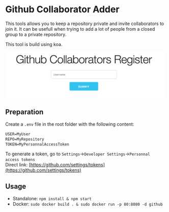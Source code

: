 # Github Collaborator Adder
This tools allows you to keep a repository private and invite collaborators to join it. 
It can be usefull when trying to add a lot of people from a closed group to a private repository.

This tool is build using koa.

<p align="center">
  <kbd>
    <img src="/screenshot.png" alt="alt text" width="500">
  </kbd>
 </p>

## Preparation
Create a `.env` file in the root folder with the following content:
```
USER=MyUser
REPO=MyRepository
TOKEN=MyPersonnalAccessToken
```

To generate a token, go to `Settings`->`Developer Settings`->`Personnal access tokens` </br>
Direct link: [https://github.com/settings/tokens](https://github.com/settings/tokens)

## Usage
- Standalone: `npm install & npm start`
- Docker: `sudo docker build . & sudo docker run -p 80:8080 -d github`

